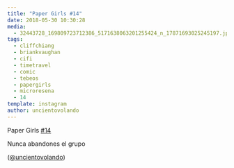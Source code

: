 ```yaml
---
title: "Paper Girls #14"
date: 2018-05-30 10:30:28
media: 
  - 32443728_169809723712386_5171638063201255424_n_17871693025245197.jpg
tags: 
  - cliffchiang
  - briankvaughan
  - cifi
  - timetravel
  - comic
  - tebeos
  - papergirls
  - microresena
  - 14
template: instagram
author: uncientovolando
---
```


Paper Girls [#14](/tags/14)


Nunca abandones el grupo


([@uncientovolando](https://instagram.com/uncientovolando))

